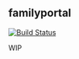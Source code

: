 ## familyportal
[![Build Status](https://travis-ci.org/rrajaravi/familyportal.svg?branch=master)](https://travis-ci.org/rrajaravi/familyportal)

WIP

